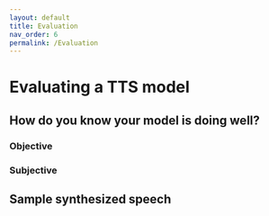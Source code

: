 ```yaml
---
layout: default
title: Evaluation
nav_order: 6
permalink: /Evaluation
---
```

# Evaluating a TTS model
## How do you know your model is doing well?
### Objective
### Subjective
## Sample synthesized speech